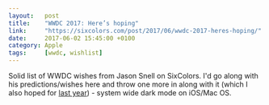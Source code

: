 ```yaml
---
layout:   post
title:    "WWDC 2017: Here’s hoping"
link:     "https://sixcolors.com/post/2017/06/wwdc-2017-heres-hoping/"
date:     2017-06-02 15:45:00 +0100
category: Apple
tags:     [wwdc, wishlist]
---
```


Solid list of WWDC wishes from Jason Snell on SixColors. I'd go along with his predictions/wishes here and throw one more in along with it (which I also hoped for [last year][WWDC16]) - system wide dark mode on iOS/Mac OS.

[WWDC16]:http://colm.io/2016/06/13/wwdc-wishlist/
